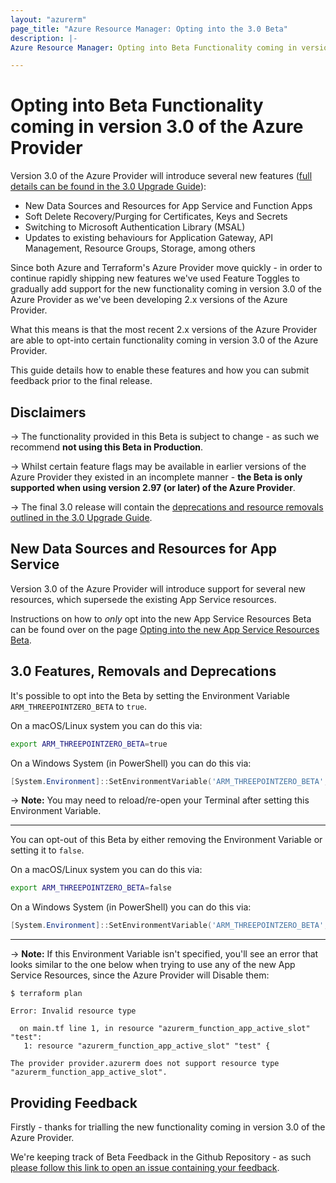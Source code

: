 ```yaml
---
layout: "azurerm"
page_title: "Azure Resource Manager: Opting into the 3.0 Beta"
description: |-
Azure Resource Manager: Opting into Beta Functionality coming in version 3.0 of the Azure Provider

---
```


# Opting into Beta Functionality coming in version 3.0 of the Azure Provider

Version 3.0 of the Azure Provider will introduce several new features ([full details can be found in the 3.0 Upgrade Guide](/docs/providers/azurerm/guides/3.0-upgrade-guide.html)):

- New Data Sources and Resources for App Service and Function Apps
- Soft Delete Recovery/Purging for Certificates, Keys and Secrets
- Switching to Microsoft Authentication Library (MSAL)
- Updates to existing behaviours for Application Gateway, API Management, Resource Groups, Storage, among others

Since both Azure and Terraform's Azure Provider move quickly - in order to continue rapidly shipping new features we've used Feature Toggles to gradually add support for the new functionality coming in version 3.0 of the Azure Provider as we've been developing 2.x versions of the Azure Provider.

What this means is that the most recent 2.x versions of the Azure Provider are able to opt-into certain functionality coming in version 3.0 of the Azure Provider.

This guide details how to enable these features and how you can submit feedback prior to the final release.

## Disclaimers

-> The functionality provided in this Beta is subject to change - as such we recommend **not using this Beta in Production**.

-> Whilst certain feature flags may be available in earlier versions of the Azure Provider they existed in an incomplete manner - **the Beta is only supported when using version 2.97 (or later) of the Azure Provider**.

-> The final 3.0 release will contain the [deprecations and resource removals outlined in the 3.0 Upgrade Guide](https://registry.terraform.io/providers/hashicorp/azurerm/latest/docs/guides/3.0-upgrade-guide).

## New Data Sources and Resources for App Service

Version 3.0 of the Azure Provider will introduce support for several new resources, which supersede the existing App Service resources.

Instructions on how to *only* opt into the new App Service Resources Beta can be found over on the page [Opting into the new App Service Resources Beta](https://registry.terraform.io/providers/hashicorp/azurerm/latest/docs/guides/3.0-app-service-beta).

## 3.0 Features, Removals and Deprecations 

It's possible to opt into the Beta by setting the Environment Variable `ARM_THREEPOINTZERO_BETA` to `true`.

On a macOS/Linux system you can do this via:

```bash
export ARM_THREEPOINTZERO_BETA=true
```

On a Windows System (in PowerShell) you can do this via:

```powershell
[System.Environment]::SetEnvironmentVariable('ARM_THREEPOINTZERO_BETA', 'true', [System.EnvironmentVariableTarget]::User)
```

-> **Note:** You may need to reload/re-open your Terminal after setting this Environment Variable.

---

You can opt-out of this Beta by either removing the Environment Variable or setting it to `false`.

On a macOS/Linux system you can do this via:

```bash
export ARM_THREEPOINTZERO_BETA=false
```

On a Windows System (in PowerShell) you can do this via:

```powershell
[System.Environment]::SetEnvironmentVariable('ARM_THREEPOINTZERO_BETA', 'false', [System.EnvironmentVariableTarget]::User)
```

---

-> **Note:** If this Environment Variable isn't specified, you'll see an error that looks similar to the one below when trying to use any of the new App Service Resources, since the Azure Provider will Disable them:

```
$ terraform plan

Error: Invalid resource type

  on main.tf line 1, in resource "azurerm_function_app_active_slot" "test":
   1: resource "azurerm_function_app_active_slot" "test" {

The provider provider.azurerm does not support resource type
"azurerm_function_app_active_slot".
```

## Providing Feedback

Firstly - thanks for trialling the new functionality coming in version 3.0 of the Azure Provider.

We're keeping track of Beta Feedback in the Github Repository - as such [please follow this link to open an issue containing your feedback](https://github.com/terraform-providers/terraform-provider-azurerm/issues/new?template=Beta_Feedback.md).